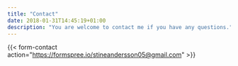 ```yaml
---
title: "Contact"
date: 2018-01-31T14:45:19+01:00
description: "You are welcome to contact me if you have any questions."
---
```



{{< form-contact action="https://formspree.io/stineandersson05@gmail.com"  >}}
